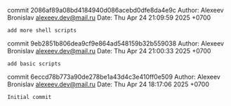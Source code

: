 commit 2086af89a08bd4184940d086acebd0dfe8da4e9c
Author: Alexeev Bronislav <alexeev.dev@mail.ru>
Date:   Thu Apr 24 21:09:59 2025 +0700

    add more shell scripts

commit 9eb2851b806dea9cf9e864ad548159b32b559038
Author: Alexeev Bronislav <alexeev.dev@mail.ru>
Date:   Thu Apr 24 21:00:33 2025 +0700

    add basic scripts

commit 6eccd78b773a90de278be1a43d4c3e410ff0e509
Author: Alexeev Bronislav <alexeev.dev@mail.ru>
Date:   Thu Apr 24 18:17:06 2025 +0700

    Initial commit
